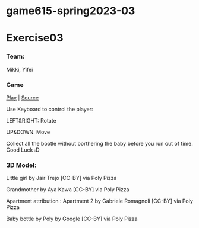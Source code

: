 # game615-spring2023-03

# Exercise03
### Team:
Mikki, Yifei
### Game
[Play]()  |  [Source](https://github.com/wy6714/game615-spring2023-03/tree/main)

Use Keyboard to control the player:

LEFT&RIGHT: Rotate

UP&DOWN: Move

Collect all the bootle without borthering the baby before you run out of time. Good Luck :D

### 3D Model:
Little girl by Jair Trejo [CC-BY] via Poly Pizza

Grandmother by Aya Kawa [CC-BY] via Poly Pizza

Apartment attribution : Apartment 2 by Gabriele Romagnoli [CC-BY] via Poly Pizza

Baby bottle by Poly by Google [CC-BY] via Poly Pizza
